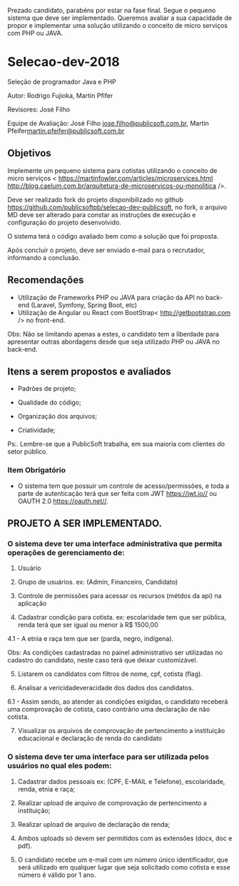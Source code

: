 Prezado candidato, parabéns por estar na fase final. Segue o pequeno sistema que deve ser implementado. Queremos avaliar a sua capacidade de propor e implementar uma solução utilizando o conceito de micro serviços com PHP ou JAVA. 

# Selecao-dev-2018
Seleção de programador Java e PHP

Autor: Rodrigo Fujioka, Martin Pfifer

Revisores:  José Filho

Equipe de Avaliação:  José Filho <jose.filho@publicsoft.com.br>, Martin Pfeifer<martin.pfeifer@publicsoft.com.br>


## Objetivos
Implemente um pequeno sistema para cotistas utilizando o conceito de micro serviços < https://martinfowler.com/articles/microservices.html  http://blog.caelum.com.br/arquitetura-de-microservicos-ou-monolitica />. 

Deve ser realizado fork do projeto disponibilizado no github <https://github.com/publicsoftpb/selecao-dev-publicsoft>, no fork, o arquivo MD deve ser alterado para constar as instruções de execução e configuração do projeto desenvolvido. 

O sistema terá o código avaliado bem como a solução que foi proposta.

Após concluir o projeto, deve ser enviado e-mail para o recrutador, informando a conclusão. 

## Recomendações

- Utilização de Frameworks PHP ou JAVA para criação da API no back-end (Laravel, Symfony, Spring Boot, etc) 
- Utilização de Angular ou React com BootStrap< http://getbootstrap.com /> no front-end. 

Obs: Não se limitando apenas a estes, o candidato tem a liberdade para apresentar outras abordagens desde que seja utilizado PHP ou JAVA no back-end.


## Itens a serem propostos e avaliados

- Padrões de projeto;

- Qualidade do código;

- Organização dos arquivos;

- Criatividade;

Ps:. Lembre-se que a PublicSoft trabalha, em sua maioria com clientes do setor público. 

### Item Obrigatório
- O sistema tem que possuir um controle de acesso/permissões, e toda a parte de autenticação terá que ser feita com JWT <https://jwt.io//> ou OAUTH 2.0 <https://oauth.net//>.

## PROJETO A SER IMPLEMENTADO.

### O sistema deve ter uma interface administrativa que permita operações de gerenciamento de:

1. Usuário

2. Grupo de usuários. ex: (Admin, Financeiro, Candidato)

3. Controle de permissões para acessar os recursos (métdos da api) na aplicação

4. Cadastrar condição para cotista. ex: escolaridade tem que ser pública, renda terá que ser igual ou menor à R$ 1500,00 

4.1 - A etnia e raça tem que ser (parda, negro, indígena).

Obs: As condições cadastradas no painel administrativo ser utilizadas no cadastro do candidato, neste caso terá que deixar customizável.

5. Listarem os candidatos com filtros de nome, cpf, cotista (flag).

6. Analisar a vericidadeveracidade dos dados dos candidatos. 

6.1  - Assim sendo, ao atender as condições exigidas, o candidato receberá uma comprovação de cotista, caso contrário uma declaração de não cotista.

7. Visualizar os arquivos de comprovação de pertencimento a instituição educacional e declaração de renda do candidato

### O sistema deve ter uma interface para ser utilizada pelos usuários no qual eles podem:

1. Cadastrar dados pessoais ex: (CPF, E-MAIL e Telefone), escolaridade, renda, etnia e raça;

2. Realizar upload de arquivo de comprovação de pertencimento a instituição;

3. Realizar upload de arquivo de declaração de renda;

4. Ambos uploads só devem ser permitidos com as extensões (docx, doc e pdf).

5. O candidato recebe um e-mail com um número único identificador, que será utilizado em qualquer lugar que seja solicitado como cotista e esse número é válido por 1 ano.
